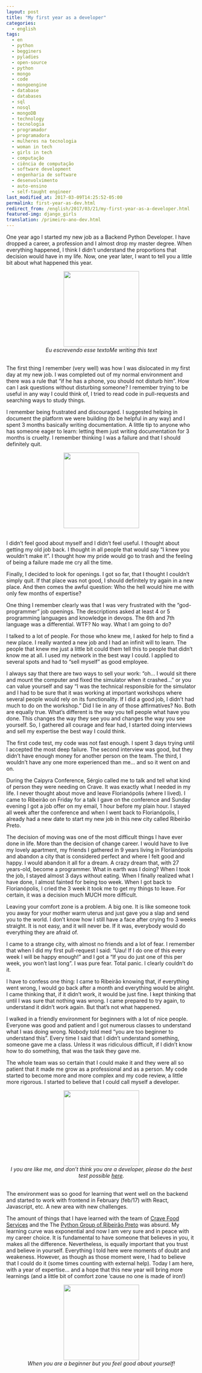 ```yaml
---
layout: post
title: "My first year as a developer"
categories:
  - english
tags:
  - en 
  - python
  - begginers
  - pyladies
  - open-source
  - python
  - mongo
  - code
  - mongoengine
  - database
  - databases
  - sql
  - nosql
  - mongoDB
  - technology
  - tecnologia
  - programador
  - programadora
  - mulheres na tecnologia
  - woman in tech
  - girls in tech
  - computação
  - ciência de computação
  - software development
  - engenharia de software
  - desenvolvimento
  - auto-ensino
  - self-taught engineer
last_modified_at: 2017-03-09T14:25:52-05:00
permalink: first-year-as-dev.html 
redirect_from: /english/2017/03/21/my-first-year-as-a-developer.html
featured-img: django_girls
translation: /primeiro-ano-dev.html
---
```


One year ago I started my new job as a Backend Python Developer. I have dropped a career, a profession and I almost drop my master degree. When everything happened, I think I didn’t understand the proportions that decision would have in my life. Now, one year later, I want to tell you a little bit about what happened this year.

<center>
<img src="https://cdn-images-1.medium.com/max/800/1*Qiu_GZhqLl-U1YFbghTN2A.gif" style="height:200px;"/>
</center>
<center>
<i> Eu escrevendo esse texto</i><i>Me writing this text</i></center>
<br/>


The first thing I remember (very well) was how I was dislocated in my first day at my new job. I was completed out of my normal environment and there was a rule that “if he has a phone, you should not disturb him”. How can I ask questions without disturbing someone? I remember trying to be useful in any way I could think of, I tried to read code in pull-requests and searching ways to study things.

I remember being frustrated and discouraged. I suggested helping in document the platform we were building (to be helpful in any way) and I spent 3 months basically writing documentation. A little tip to anyone who has someone eager to learn: letting them just writing documentation for 3 months is cruelty. I remember thinking I was a failure and that I should definitely quit.

<center>
  <img src="https://cdn-images-1.medium.com/max/600/1*bQpZeR8s-hryNGa2EPVQ4A.gif" style="height:200px;"/>
</center>
<br/>


I didn’t feel good about myself and I didn’t feel useful. I thought about getting my old job back. I thought in all people that would say “I knew you wouldn’t make it”. I thought how my pride would go to trash and the feeling of being a failure made me cry all the time.

Finally, I decided to look for openings. I got so far, that I thought I couldn’t simply quit. If that place was not good, I should definitely try again in a new place. And then comes the awful question: Who the hell would hire me with only few months of expertise?

One thing I remember clearly was that I was very frustrated with the “god-programmer” job openings. The descriptions asked at least 4 or 5 programming languages and knowledge in devops. The 6th and 7th language was a differential. WTF? No way. What I am going to do?

I talked to a lot of people. For those who knew me, I asked for help to find a new place. I really wanted a new job and I had an infinit will to learn. The people that knew me just a little bit could them tell this to people that didn’t know me at all. I used my network in the best way I could. I applied to several spots and had to “sell myself” as good employee.

I always say that there are two ways to sell your work: “oh… I would sit there and mount the computer and fixed the simulator when it crashed…” or you can value yourself and say “I was the technical responsible for the simulator and I had to be sure that it was working at important workshops where several people would rely on its functionality. If I did a good job, I didn’t had much to do on the workshop.” Did I lie in any of those affirmatives? No. Both are equally true. What’s different is the way you tell people what have you done. This changes the way they see you and changes the way you see yourself. So, I gathered all courage and fear had, I started doing interviews and sell my expertise the best way I could think.

The first code test, my code was not fast enough. I spent 3 days trying until I accepted the most deep failure. The second interview was good, but they didn’t have enough money for another person on the team. The third, I wouldn’t have any one more experienced than me… and so it went on and on.

During the Caipyra Conference, Sérgio called me to talk and tell what kind of person they were needing on Crave. It was exactly what I needed in my life. I never thought about move and leave Florianópolis (where I lived). I came to Ribeirão on Friday for a talk I gave on the conference and Sunday evening I got a job offer on my email, 1 hour before my plain hour. I stayed all week after the conference and when I went back to Florianópolis, I already had a new date to start my new job in this new city called Ribeirão Preto.

The decision of moving was one of the most difficult things I have ever done in life. More than the decision of change career. I would have to live my lovely apartment, my friends I gathered in 9 years living in Florianópolis and abandon a city that is considered perfect and where I felt good and happy. I would abandon it all for a dream. A crazy dream that, with 27 years-old, become a programmer. What in earth was I doing? When I took the job, I stayed almost 3 days without eating. When I finally realized what I have done, I almost fainted for being too week. When I got back to Florianópolis, I cried the 3 week it took me to get my things to leave. For certain, it was a decision much MUCH more difficult.

Leaving your comfort zone is a problem. A big one. It is like someone took you away for your mother warm uterus and just gave you a slap and send you to the world. I don’t know how I still have a face after crying fro 3 weeks straight. It is not easy, and it will never be. If it was, everybody would do everything they are afraid of.

I came to a strange city, with almost no friends and a lot of fear. I remember that when I did my first pull-request I said: “Uau! If I do one of this every week I will be happy enough!” and I got a “If you do just one of this per week, you won’t last long”. I was pure fear. Total panic. I clearly couldn’t do it.

I have to confess one thing: I came to Ribeirão knowing that, if everything went wrong, I would go back after a month and everything would be alright. I came thinking that, if it didn’t work, it would be just fine. I kept thinking that until I was sure that nothing was wrong. I came prepared to try again, to understand it didn’t work again. But that’s not what happened.

I walked in a friendly environment for beginners with a lot of nice people. Everyone was good and patient and I got numerous classes to understand what I was doing wrong. Nobody told med “you are too beginner to understand this”. Every time I said that I didn’t understand something, someone gave me a class. Unless it was ridiculous difficult, if I didn’t know how to do something, that was the task they gave me.

The whole team was so certain that I could make it and they were all so patient that it made me grow as a professional and as a person. My code started to become more and more complex and my code review, a little more rigorous. I started to believe that I could call myself a developer.

<center>
  <img src="https://media.giphy.com/media/vzO0Vc8b2VBLi/giphy.gif" style="height:200px;"/>
</center>
<center>
<i>I you are like me, and don’t think you are a developer, please do the best test possible <a href="http://amiarealdeveloper.com/">here</a>.</i>
</center>
<br/>


The environment was so good for learning that went well on the backend and started to work with frontend in February (feb/17) with React, Javascript, etc. A new area with new challenges.

The amount of things that I have learned with the team of [Crave Food Services](https://sourcewhatsgood.com/) and the The [Python Group of Ribeirão Preto](https://www.facebook.com/grupyrp/?fref=ts) was absurd. My learning curve was exponential and now I am very sure and in peace with my career choice. It is fundamental to have someone that believes in you, it makes all the difference. Nevertheless, is equally important that you trust and believe in yourself. Everything I told here were moments of doubt and weakeness. However, as though as those moment were, I had to believe that I could do it (some times counting with external help). Today I am here, with a year of expertise… and a hope that this new year will bring more learnings (and a little bit of comfort zone ’cause no one is made of iron!)

<center>
<img src="https://cdn-images-1.medium.com/max/800/1*Yh2x0_YKq28sW_yKyygc3Q.gif" style="height:200px;"/>
</center>
<center>
<i>When you are a beginner but you feel good about yourself!</i>
</center>
<br/>

